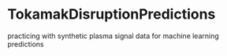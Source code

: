 # TokamakDisruptionPredictions
practicing with synthetic plasma signal data for machine learning predictions
